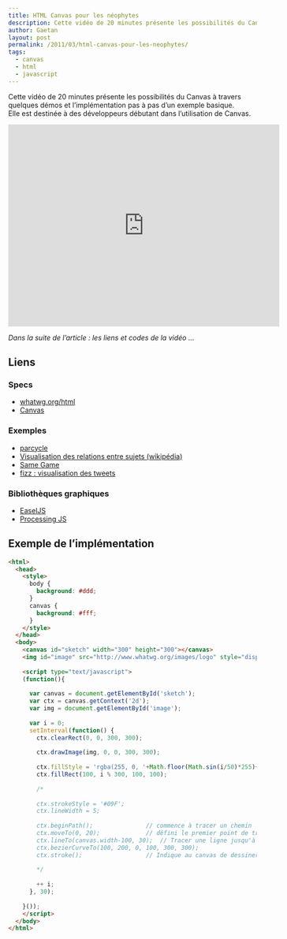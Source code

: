 ```yaml
---
title: HTML Canvas pour les néophytes
description: Cette vidéo de 20 minutes présente les possibilités du Canvas à travers quelques démos et l’implémentation pas à pas d’un exemple basique.
author: Gaetan
layout: post
permalink: /2011/03/html-canvas-pour-les-neophytes/
tags:
  - canvas
  - html
  - javascript
---
```


 [1]: http://whatwg.org/html
 [2]: http://www.whatwg.org/specs/web-apps/current-work/multipage/the-canvas-element.html
 [3]: http://www.mrspeaker.net/dev/parcycle/
 [4]: http://en.inforapid.org/
 [5]: http://gre.github.io/same-game-gravity
 [6]: http://fizz.bloom.io/ 
 [7]: http://easeljs.com/
 [8]: http://processingjs.org/ 

Cette vidéo de 20 minutes présente les possibilités du Canvas à travers quelques démos et l’implémentation pas à pas d’un exemple basique.  
Elle est destinée à des développeurs débutant dans l’utilisation de Canvas.

<iframe src="http://player.vimeo.com/video/20957255?portrait=0" width="550" height="410" frameborder="0" webkitAllowFullScreen mozallowfullscreen allowFullScreen></iframe>

*Dans la suite de l’article : les liens et codes de la vidéo …*

<!--more-->

## Liens

### Specs

*   [whatwg.org/html][1]
*   [Canvas][2]

### Exemples

*   [parcycle][3]
*   [Visualisation des relations entre sujets (wikipédia)][4]
*   [Same Game][5]
*   [fizz : visualisation des tweets][6]

### Bibliothèques graphiques

*   [EaselJS][7]
*   [Processing JS][8]


## Exemple de l’implémentation

```html
<html>
  <head>
    <style>
      body {
        background: #ddd;
      }
      canvas {
        background: #fff;
      }
    </style>
  </head>
  <body>
    <canvas id="sketch" width="300" height="300"></canvas>
    <img id="image" src="http://www.whatwg.org/images/logo" style="display: none;" />
    
    <script type="text/javascript">
    (function(){
      
      var canvas = document.getElementById('sketch');
      var ctx = canvas.getContext('2d');
      var img = document.getElementById('image');
      
      var i = 0;
      setInterval(function() {
        ctx.clearRect(0, 0, 300, 300);
        
        ctx.drawImage(img, 0, 0, 300, 300);
        
        ctx.fillStyle = 'rgba(255, 0, '+Math.floor(Math.sin(i/50)*255)+', 0.8)';
        ctx.fillRect(100, i % 300, 100, 100);
        
        /*
        
        ctx.strokeStyle = '#09F';
        ctx.lineWidth = 5;
        
        ctx.beginPath();               // commence à tracer un chemin
        ctx.moveTo(0, 20);             // défini le premier point de tracage à la position (0, 20)
        ctx.lineTo(canvas.width-100, 30);  // Tracer une ligne jusqu'à la position (canvas.width, 30). canvas.width désigne la largeur du canvas (500 dans notre exemple).
        ctx.bezierCurveTo(100, 200, 0, 100, 300, 300);
        ctx.stroke();                  // Indique au canvas de dessiner le chemin tracé depuis le beginPath
        
        */
        
        ++ i;
      }, 30);
      
    }());
    </script>
  </body>
</html>
```
